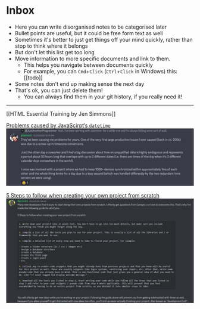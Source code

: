 # Inbox

-   Here you can write disorganised notes to be categorised later
-   Bullet points are useful, but it could be free form text as well
-   Sometimes it's better to just get things off your mind quickly, rather than stop to think where it belongs
-   But don't let this list get too long
-   Move information to more specific documents and link to them.
    -   This helps you navigate between documents quickly
    -   For example, you can `Cmd`+`Click` (`Ctrl`+`Click` in Windows) this: [[todo]]
-   Some notes don't end up making sense the next day
-   That's ok, you can just delete them!
    -   You can always find them in your git history, if you really need it!

<hr>

[[HTML Essential Training by Jen Simmons]]

[Problems caused by JavaScirpt’s `datetime`](https://discord.com/channels/692816967895220344/718214639669870683/1057361106672287774)
![](attachments/Screenshot%202023-03-15%20084330.png)

[5 Steps to follow when creating your own project from scratch](https://discord.com/channels/692816967895220344/718214639669870683/750823411567034469)
![](attachments/Screenshot%202023-03-15%20090734.png)
